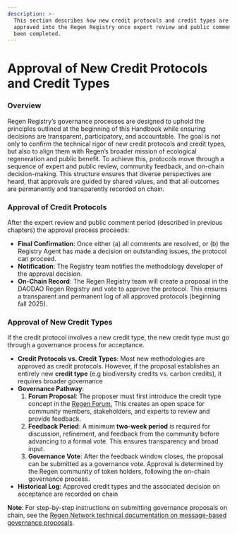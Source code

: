 ```yaml
---
description: >-
  This section describes how new credit protocols and credit types are formally
  approved into the Regen Registry once expert review and public comment have
  been completed.
---
```


# Approval of New Credit Protocols and Credit Types

### Overview

Regen Registry’s governance processes are designed to uphold the principles outlined at the beginning of this Handbook while ensuring decisions are transparent, participatory, and accountable. The goal is not only to confirm the technical rigor of new credit protocols and credit types, but also to align them with Regen’s broader mission of ecological regeneration and public benefit. To achieve this, protocols move through a sequence of expert and public review, community feedback, and on-chain decision-making. This structure ensures that diverse perspectives are heard, that approvals are guided by shared values, and that all outcomes are permanently and transparently recorded on chain.

### Approval of Credit Protocols

After the expert review and public comment period (described in previous chapters) the approval process proceeds:

* **Final Confirmation**: Once either (a) all comments are resolved, or (b) the Registry Agent has made a decision on outstanding issues, the protocol can proceed.
* **Notification**: The Registry team notifies the methodology developer of the approval decision.
* **On-Chain Record**: The Regen Registry team will create a proposal in the DAODAO Regen Registry and vote to approve the protocol. This ensures a transparent and permanent log of all approved protocols (beginning fall 2025).

### Approval of New Credit Types

If the credit protocol involves a new credit type, the new credit type must go through a governance process for acceptance.&#x20;

* **Credit Protocols vs. Credit Types**: Most new methodologies are approved as credit protocols. However, if the proposal establishes an entirely new **credit type** (e.g biodiversity credits vs. carbon credits), it requires broader governance
* **Governance Pathway**:
  1. **Forum Proposal**: The proposer must first introduce the credit type concept in the [Regen Forum.](https://forum.regen.network) This creates an open space for community members, stakeholders, and experts to review and provide feedback.
  2. **Feedback Period**: A minimum **two-week period** is required for discussion, refinement, and feedback from the community before advancing to a formal vote. This ensures transparency and broad input.
  3. **Governance Vote**: After the feedback window closes, the proposal can be submitted as a governance vote. Approval is determined by the Regen community of token holders, following the on-chain governance process.
* **Historical Log**: Approved credit types and the associated decision on acceptance are recorded on chain

**Note**: For step-by-step instructions on submitting governance proposals on chain, see the [Regen Network technical documentation on message-based governance proposals](https://docs.regen.network/tutorials/user/message-based-governance-proposals.html?utm_source=chatgpt.com#introduction).
